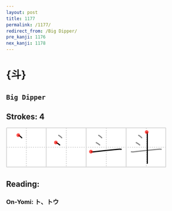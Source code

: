 ```yaml
---
layout: post
title: 1177
permalink: /1177/
redirect_from: /Big Dipper/
pre_kanji: 1176
nex_kanji: 1178
---
```


# {斗}

## `Big Dipper`

## Strokes: 4

<div class="stroke"><img src="../images/E69697.png" /></div>

## Reading:

### On-Yomi: ト、トウ
